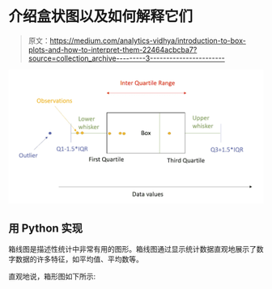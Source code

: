 # 介绍盒状图以及如何解释它们

> 原文：<https://medium.com/analytics-vidhya/introduction-to-box-plots-and-how-to-interpret-them-22464acbcba7?source=collection_archive---------3----------------------->

![](img/cb50cce1abed8f8ae610f947cf738313.png)

## 用 Python 实现

箱线图是描述性统计中非常有用的图形。箱线图通过显示统计数据直观地展示了数字数据的许多特征，如平均值、平均数等。

直观地说，箱形图如下所示: